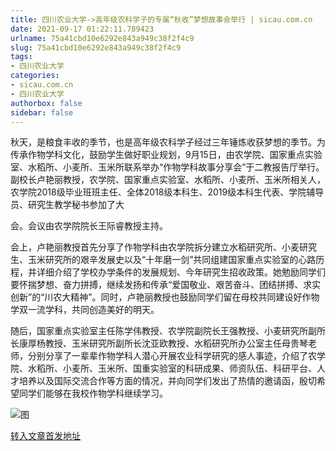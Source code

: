```yaml
---
title: 四川农业大学->高年级农科学子的专属“秋收”梦想故事会举行 | sicau.com.cn
date: 2021-09-17 01:22:11.789423
urlname: 75a41cbd10e6292e843a949c38f2f4c9
slug: 75a41cbd10e6292e843a949c38f2f4c9
tags: 
- 四川农业大学
categories:
- sicau.com.cn
- 四川农业大学
authorbox: false
sidebar: false
---
```

秋天，是粮食丰收的季节，也是高年级农科学子经过三年锤炼收获梦想的季节。为传承作物学科文化，鼓励学生做好职业规划，9月15日，由农学院、国家重点实验室、水稻所、小麦所、玉米所联系举办“作物学科故事分享会”于二教报告厅举行。副校长卢艳丽教授，农学院、国家重点实验室、水稻所、小麦所、玉米所相关人，农学院2018级毕业班班主任、全体2018级本科生、2019级本科生代表、学院辅导员、研究生教学秘书参加了大
<!--more-->
会。会议由农学院院长王际睿教授主持。

会上，卢艳丽教授首先分享了作物学科由农学院拆分建立水稻研究所、小麦研究生、玉米研究所的艰辛发展史以及“十年磨一剑”共同组建国家重点实验室的心路历程，并详细介绍了学校办学条件的发展规划、今年研究生招收政策。她勉励同学们要怀揣梦想、奋力拼搏，继续发扬和传承“爱国敬业、艰苦奋斗、团结拼搏、求实创新”的“川农大精神”。同时，卢艳丽教授也鼓励同学们留在母校共同建设好作物学双一流学科，共同创造美好的明天。

随后，国家重点实验室主任陈学伟教授、农学院副院长王强教授、小麦研究所副所长康厚杨教授、玉米研究所副所长沈亚欧教授、水稻研究所办公室主任母贵琴老师，分别分享了一辈辈作物学科人潜心开展农业科学研究的感人事迹，介绍了农学院、水稻所、小麦所、玉米所、国重实验室的科研成果、师资队伍、科研平台、人才培养以及国际交流合作等方面的情况，并向同学们发出了热情的邀请函，殷切希望同学们能够在我校作物学科继续学习。

![图](https://news.sicau.edu.cn/__local/7/8F/62/E2B77EA8481B2F26D6D60AF43BC_0D4FCE83_BBD0.png)

[转入文章首发地址](https://news.sicau.edu.cn/info/1078/64462.htm)